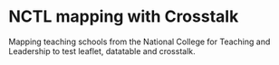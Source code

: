 # NCTL mapping with Crosstalk

Mapping teaching schools from the National College for Teaching and Leadership to test leaflet, datatable and crosstalk.
